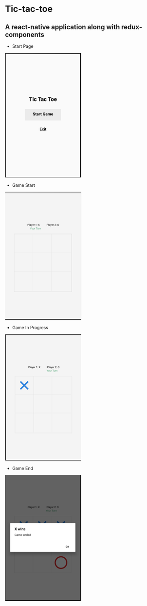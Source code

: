 # Tic-tac-toe

## A react-native application along with redux-components

* Start Page
<img src="https://github.com/shahksh1011/Tic-tac-toe/blob/master/images/page-1.png" width="250">

* Game Start

<img src="https://github.com/shahksh1011/Tic-tac-toe/blob/master/images/page-2.png" width="250">

* Game In Progress

<img src="https://github.com/shahksh1011/Tic-tac-toe/blob/master/images/page-3.png" width="250">

* Game End

<img src="https://github.com/shahksh1011/Tic-tac-toe/blob/master/images/page-4.png" width="250">

